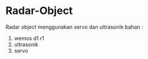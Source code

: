 # Radar-Object
Radar object menggunakan servo dan ultrasonik
bahan :
1. wemos d1 r1
2. ultrasonik
3. servo
